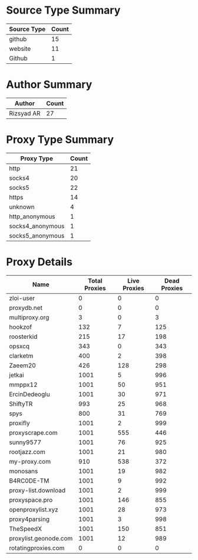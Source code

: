 # Source Type Summary

| Source Type | Count |
|-------------|-------|
| github | 15 |
| website | 11 |
| Github | 1 |


# Author Summary

| Author | Count |
|--------|-------|
| Rizsyad AR | 27 |


# Proxy Type Summary

| Proxy Type | Count |
|------------|-------|
| http | 21 |
| socks4 | 20 |
| socks5 | 22 |
| https | 14 |
| unknown | 4 |
| http_anonymous | 1 |
| socks4_anonymous | 1 |
| socks5_anonymous | 1 |


# Proxy Details

| Name | Total Proxies | Live Proxies | Dead Proxies |
|------|---------------|--------------|---------------|
| zloi-user | 0 | 0 | 0 |
| proxydb.net | 0 | 0 | 0 |
| multiproxy.org | 3 | 0 | 3 |
| hookzof | 132 | 7 | 125 |
| roosterkid | 215 | 17 | 198 |
| opsxcq | 343 | 0 | 343 |
| clarketm | 400 | 2 | 398 |
| Zaeem20 | 426 | 128 | 298 |
| jetkai | 1001 | 5 | 996 |
| mmppx12 | 1001 | 50 | 951 |
| ErcinDedeoglu | 1001 | 30 | 971 |
| ShiftyTR | 993 | 25 | 968 |
| spys | 800 | 31 | 769 |
| proxifly | 1001 | 2 | 999 |
| proxyscrape.com | 1001 | 555 | 446 |
| sunny9577 | 1001 | 76 | 925 |
| rootjazz.com | 1001 | 21 | 980 |
| my-proxy.com | 910 | 538 | 372 |
| monosans | 1001 | 19 | 982 |
| B4RC0DE-TM | 1001 | 9 | 992 |
| proxy-list.download | 1001 | 2 | 999 |
| proxyspace.pro | 1001 | 146 | 855 |
| openproxylist.xyz | 1001 | 28 | 973 |
| proxy4parsing | 1001 | 3 | 998 |
| TheSpeedX | 1001 | 150 | 851 |
| proxylist.geonode.com | 1001 | 12 | 989 |
| rotatingproxies.com | 0 | 0 | 0 |
